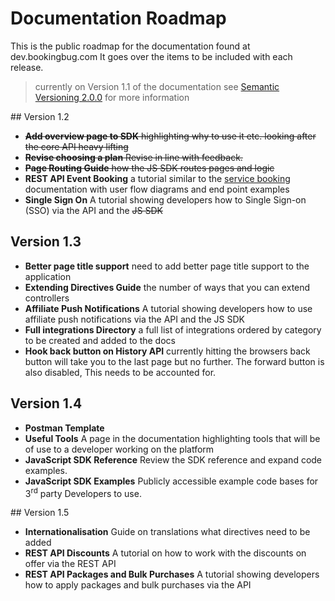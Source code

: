 # Documentation Roadmap
This is the public roadmap for the documentation found at dev.bookingbug.com It goes over the items to be included with each release.

> currently on Version 1.1 of the documentation see [Semantic Versioning 2.0.0](http://semver.org/) for more information

## Version 1.2
- ~~**Add overview page to SDK** highlighting why to use it etc. looking after the core API heavy lifting~~
- ~~**Revise choosing a plan** Revise in line with feedback.~~
- ~~**Page Routing Guide** how the JS SDK routes pages and logic~~
- **REST API Event Booking** a tutorial similar to the [service booking](rest-api/service-booking) documentation with user flow diagrams and end point examples
- **Single Sign On** A tutorial showing developers how to Single Sign-on (SSO) via the API and the ~~JS SDK~~

## Version 1.3
- **Better page title support** need to add better page title support to the application
- **Extending Directives Guide** the number of ways that you can extend controllers
- **Affiliate Push Notifications** A tutorial showing developers how to use affiliate push notifications via the API and the JS SDK
- **Full integrations Directory** a full list of integrations ordered by category to be created and added to the docs
- **Hook back button on History API** currently hitting the browsers back button will take you to the last page but no further. The forward button is also disabled, This needs to be accounted for.

## Version 1.4
- **Postman Template**
- **Useful Tools** A page in the documentation highlighting tools that will be of use to a developer working on the platform
- **JavaScript SDK Reference** Review the SDK reference and expand code examples.
- **JavaScript SDK Examples** Publicly accessible example code bases for 3<sup>rd</sup> party Developers to use.

## Version 1.5
- **Internationalisation** Guide on translations what directives need to be added
- **REST API Discounts** A tutorial on how to work with the discounts on offer via the REST API
- **REST API Packages and Bulk Purchases** A tutorial showing developers how to apply packages and bulk purchases via the API